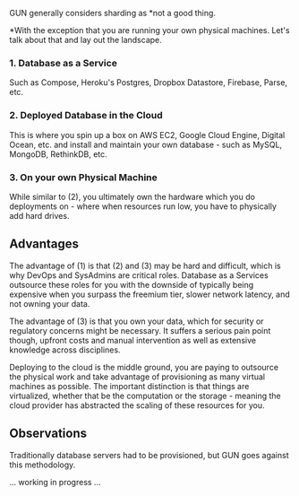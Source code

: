 GUN generally considers sharding as *not a good thing.

*With the exception that you are running your own physical machines. Let's talk about that and lay out the landscape.

### 1. Database as a Service
Such as Compose, Heroku's Postgres, Dropbox Datastore, Firebase, Parse, etc.

### 2. Deployed Database in the Cloud
This is where you spin up a box on AWS EC2, Google Cloud Engine, Digital Ocean, etc. and install and maintain your own database - such as MySQL, MongoDB, RethinkDB, etc.

### 3. On your own Physical Machine
While similar to (2), you ultimately own the hardware which you do deployments on - where when resources run low, you have to physically add hard drives.

## Advantages

The advantage of (1) is that (2) and (3) may be hard and difficult, which is why DevOps and SysAdmins are critical roles. Database as a Services outsource these roles for you with the downside of typically being expensive when you surpass the freemium tier, slower network latency, and not owning your data.

The advantage of (3) is that you own your data, which for security or regulatory concerns might be necessary. It suffers a serious pain point though, upfront costs and manual intervention as well as extensive knowledge across disciplines.

Deploying to the cloud is the middle ground, you are paying to outsource the physical work and take advantage of provisioning as many virtual machines as possible. The important distinction is that things are virtualized, whether that be the computation or the storage - meaning the cloud provider has abstracted the scaling of these resources for you.

## Observations

Traditionally database servers had to be provisioned, but GUN goes against this methodology.

... working in progress ... 